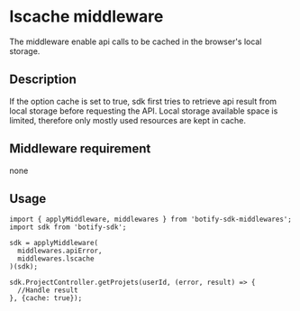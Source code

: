 # lscache middleware

The middleware enable api calls to be cached in the browser's local storage.

## Description
If the option cache is set to true, sdk first tries to retrieve api result from local storage before requesting the API. Local storage available space is limited, therefore only mostly used resources are kept in cache.

## Middleware requirement
none

## Usage
```JS
import { applyMiddleware, middlewares } from 'botify-sdk-middlewares';
import sdk from 'botify-sdk';

sdk = applyMiddleware(
  middlewares.apiError,
  middlewares.lscache
)(sdk);

sdk.ProjectController.getProjets(userId, (error, result) => {
  //Handle result
}, {cache: true});
```
